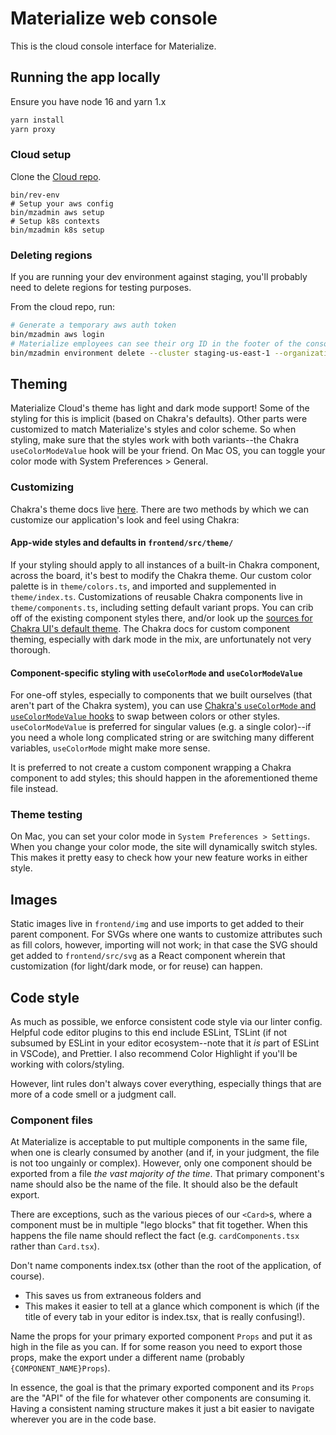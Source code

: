 # Materialize web console

This is the cloud console interface for Materialize.

## Running the app locally

Ensure you have node 16 and yarn 1.x

```bash
yarn install
yarn proxy
```

### Cloud setup

Clone the [Cloud repo](MaterializeInc/cloud).

```shell
bin/rev-env
# Setup your aws config
bin/mzadmin aws setup
# Setup k8s contexts
bin/mzadmin k8s setup
```

### Deleting regions

If you are running your dev environment against staging, you'll probably need
to delete regions for testing purposes.

From the cloud repo, run:

```bash
# Generate a temporary aws auth token
bin/mzadmin aws login
# Materialize employees can see their org ID in the footer of the console
bin/mzadmin environment delete --cluster staging-us-east-1 --organization $ID
```

## Theming

Materialize Cloud's theme has light and dark mode support! Some of the styling
for this is implicit (based on Chakra's defaults). Other parts were customized
to match Materialize's styles and color scheme. So when styling, make sure that
the styles work with both variants--the Chakra `useColorModeValue` hook will be
your friend. On Mac OS, you can toggle your color mode with System Preferences
\> General.

### Customizing

Chakra's theme docs live
[here](https://chakra-ui.com/docs/theming/customize-theme). There are two
methods by which we can customize our application's look and feel using Chakra:

#### App-wide styles and defaults in `frontend/src/theme/`

If your styling should apply to all instances of a built-in Chakra component,
across the board, it's best to modify the Chakra theme. Our custom color
palette is in `theme/colors.ts`, and imported and supplemented in
`theme/index.ts`. Customizations of reusable Chakra components live in
`theme/components.ts`, including setting default variant props. You can crib
off of the existing component styles there, and/or look up the
[sources for Chakra UI's default
theme](https://github.com/chakra-ui/chakra-ui/tree/main/packages/theme/src/components).
The Chakra docs for custom component theming, especially with dark mode in the
mix, are unfortunately not very thorough.

#### Component-specific styling with `useColorMode` and `useColorModeValue`

For one-off styles, especially to components that we built ourselves (that
aren't part of the Chakra system), you can use [Chakra's `useColorMode` and
`useColorModeValue` hooks](https://chakra-ui.com/docs/features/color-mode)
to swap between colors or other styles. `useColorModeValue` is preferred for
singular values (e.g. a single color)--if you need a whole long complicated
string or are switching many different variables, `useColorMode` might make
more sense.

It is preferred to not create a custom component wrapping a Chakra component to
add styles; this should happen in the aforementioned theme file instead.

### Theme testing

On Mac, you can set your color mode in `System Preferences > Settings`. When
you change your color mode, the site will dynamically switch styles. This makes
it pretty easy to check how your new feature works in either style.

## Images

Static images live in `frontend/img` and use imports to get added to their
parent component. For SVGs where one wants to customize attributes such as fill
colors, however, importing will not work; in that case the SVG should get added
to `frontend/src/svg` as a React component wherein that customization (for
light/dark mode, or for reuse) can happen.

## Code style

As much as possible, we enforce consistent code style via our linter config.
Helpful code editor plugins to this end include ESLint, TSLint (if not subsumed
by ESLint in your editor ecosystem--note that it _is_ part of ESLint in VSCode),
and Prettier. I also recommend Color Highlight if you'll be working with
colors/styling.

However, lint rules don't always cover everything, especially things that are
more of a code smell or a judgment call.

### Component files

At Materialize is acceptable to put multiple components in the same file, when
one is clearly consumed by another (and if, in your judgment, the file is not
too ungainly or complex). However, only one component should be exported from a
file _the vast majority of the time_. That primary component's name should also
be the name of the file. It should also be the default export.

There are exceptions, such as the various pieces of our `<Card>`s, where a
component must be in multiple "lego blocks" that fit together. When this happens
the file name should reflect the fact (e.g. `cardComponents.tsx` rather than
`Card.tsx`).

Don't name components index.tsx (other than the root of the application, of
course).

- This saves us from extraneous folders and
- This makes it easier to tell at a glance which component is which (if the
  title of every tab in your editor is index.tsx, that is really confusing!).

Name the props for your primary exported component `Props` and put it as high in
the file as you can. If for some reason you need to export those props, make the
export under a different name (probably `{COMPONENT_NAME}Props`).

In essence, the goal is that the primary exported component and its `Props` are
the "API" of the file for whatever other components are consuming it. Having a
consistent naming structure makes it just a bit easier to navigate wherever you
are in the code base.
